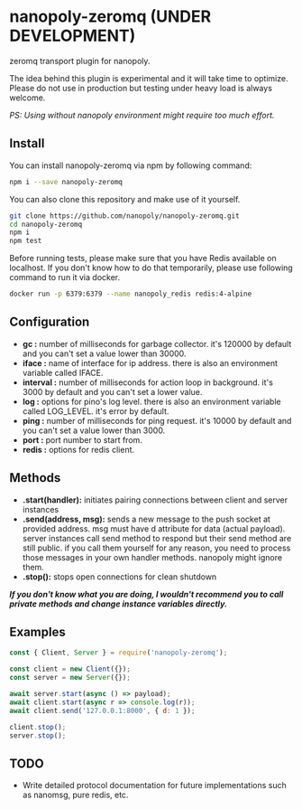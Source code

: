 # nanopoly-zeromq (UNDER DEVELOPMENT)

zeromq transport plugin for nanopoly.

The idea behind this plugin is experimental and it will take time to optimize.
Please do not use in production but testing under heavy load is always welcome.

*PS: Using without nanopoly environment might require too much effort.*

## Install

You can install nanopoly-zeromq via npm by following command:

```bash
npm i --save nanopoly-zeromq
```

You can also clone this repository and make use of it yourself.

```bash
git clone https://github.com/nanopoly/nanopoly-zeromq.git
cd nanopoly-zeromq
npm i
npm test
```

Before running tests, please make sure that you have Redis available on localhost.
If you don't know how to do that temporarily, please use following command to run it via docker.

```bash
docker run -p 6379:6379 --name nanopoly_redis redis:4-alpine
```

## Configuration

- **gc          :** number of milliseconds for garbage collector. it's 120000 by default and you can't set a value lower than 30000.
- **iface       :** name of interface for ip address. there is also an environment variable called IFACE.
- **interval    :** number of milliseconds for action loop in background. it's 3000 by default and you can't set a lower value.
- **log         :** options for pino's log level. there is also an environment variable called LOG_LEVEL. it's error by default.
- **ping        :** number of milliseconds for ping request. it's 10000 by default and you can't set a value lower than 3000.
- **port        :** port number to start from.
- **redis       :** options for redis client.

## Methods

- **.start(handler):** initiates pairing connections between client and server instances
- **.send(address, msg):** sends a new message to the push socket at provided address.
msg must have d attribute for data (actual payload).
server instances call send method to respond but their send method are still public.
if you call them yourself for any reason, you need to process those messages in your own handler methods.
nanopoly might ignore them.
- **.stop():** stops open connections for clean shutdown

***If you don't know what you are doing, I wouldn't recommend you to call private methods and change instance variables directly.***

## Examples

```js
const { Client, Server } = require('nanopoly-zeromq');

const client = new Client({});
const server = new Server({});

await server.start(async () => payload);
await client.start(async r => console.log(r));
await client.send('127.0.0.1:8000', { d: 1 });

client.stop();
server.stop();
```

## TODO

- Write detailed protocol documentation for future implementations such as nanomsg, pure redis, etc.
